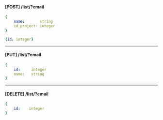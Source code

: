 

#### [POST] /list/?email
```yaml
{
    name:       string
    id_project: integer
}
```
```yaml
{id: integer}
```
---
#### [PUT] /list/?email
```yaml
{           
    id:     integer
    name:   string
}
```
---
#### [DELETE] /list/?email
```yaml
{
    id:    integer
}
```